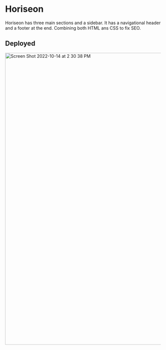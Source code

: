 # Horiseon

Horiseon has three main sections and a sidebar.
It has a navigational header and a footer at the end. Combining both HTML ans CSS to fix SEO.

## Deployed
<img width="946" alt="Screen Shot 2022-10-14 at 2 30 38 PM" src="https://user-images.githubusercontent.com/110875368/195929483-b958010a-a0b0-4db3-bca2-3135af64f9a8.png">

